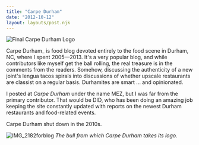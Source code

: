 ```yaml
---
title: "Carpe Durham"
date: "2012-10-12"
layout: layouts/post.njk
---
```


![](https://d2ypg8o05lff0b.cloudfront.net/wp-content/uploads/sites/3/pages/cdlogo.jpg "Final Carpe Durham Logo")

Carpe Durham_ is food blog devoted entirely to the food scene in Durham, NC, where I spent 2005—2013. It's a very popular blog, and while contributors like myself get the ball rolling, the real treasure is in the comments from the readers. Somehow, discussing the authenticity of a new joint's lengua tacos spirals into discussions of whether upscale restaurants are classist on a regular basis. Durhamites are smart ... and opinionated.

I posted at _Carpe Durham_ under the name MEZ, but I was far from the primary contributor. That would be DID, who has been doing an amazing job keeping the site constantly updated with reports on the newest Durham restaurants and food-related events.

Carpe Durham shut down in the 2010s.

![](https://d2ypg8o05lff0b.cloudfront.net/wp-content/uploads/sites/3/pages/IMG_2182forblog.jpg "IMG_2182forblog") *The bull from which _Carpe Durham_ takes its logo.*
